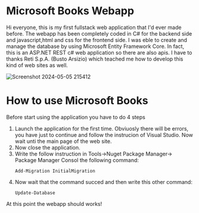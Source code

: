 # Microsoft Books Webapp
Hi everyone, this is my first fullstack web application that I'd ever made before.
The webapp has been completely coded in C# for the backend side and javascript,html and css for the frontend side.
I was eble to create and manage the database by using Microsoft Entity Framework Core. In fact, this is an ASP.NET REST c# web application so there are also apis.
I have to thanks Reti S.p.A. (Busto Arsizio) which teached me how to develop this kind of web sites as well.

![Screenshot 2024-05-05 215412](https://github.com/FullMonkeyy/MicrosoftBooks-WebApplicationProject/assets/144152021/71b45323-6615-4295-9ca6-d8f28396aa50)

# How to use Microsoft Books
Before start using the application you have to do 4 steps
  1. Launch the application for the first time. Obviuosly there will be errors, you have just to continue and follow the instrucion of Visual Studio. Now wait unti the main page of the web site.
  2. Now close the application.
  3. Write the follow instruction in Tools->Nuget Package Manager-> Package Manager Consol the following command:
     ```
     Add-Migration InitialMigration
     ```
  4. Now wait that the command succed and then write this other command:
     ```
     Update-Database
     ```

  At this point the webapp should works!

